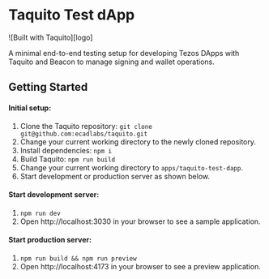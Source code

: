 # Taquito Test dApp

![Built with Taquito][logo]

A minimal end-to-end testing setup for developing Tezos DApps with Taquito and Beacon to manage signing and wallet operations.
## Getting Started
#### Initial setup:
1. Clone the Taquito repository: `git clone git@github.com:ecadlabs/taquito.git`
1. Change your current working directory to the newly cloned repository.
1. Install dependencies: `npm i`
1. Build Taquito: `npm run build`
1. Change your current working directory to `apps/taquito-test-dapp`.
1. Start development or production server as shown below.

#### Start development server:
1. `npm run dev`
1. Open http://localhost:3030 in your browser to see a sample application.

#### Start production server:
1. `npm run build && npm run preview`
1. Open http://localhost:4173 in your browser to see a preview application.
